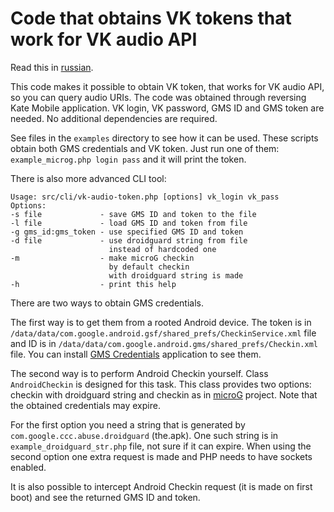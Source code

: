 # Code that obtains VK tokens that work for VK audio API

Read this in [russian](README.ru.md).

This code makes it possible to obtain VK token, that works for VK audio API, so you can query audio URIs. The code was obtained through reversing Kate Mobile application. VK login, VK password, GMS ID and GMS token are needed. No additional dependencies are required.

See files in the `examples` directory to see how it can be used. These scripts obtain both GMS credentials and VK token. Just run one of them: `example_microg.php login pass` and it will print the token.

There is also more advanced CLI tool:
```
Usage: src/cli/vk-audio-token.php [options] vk_login vk_pass
Options:
-s file             - save GMS ID and token to the file
-l file             - load GMS ID and token from file
-g gms_id:gms_token - use specified GMS ID and token
-d file             - use droidguard string from file
                      instead of hardcoded one
-m                  - make microG checkin
                      by default checkin
                      with droidguard string is made
-h                  - print this help
```

There are two ways to obtain GMS credentials.

The first way is to get them from a rooted Android device. The token is in `/data/data/com.google.android.gsf/shared_prefs/CheckinService.xml` file and ID is in `/data/data/com.google.android.gms/shared_prefs/Checkin.xml` file. You can install [GMS Credentials](https://github.com/vodka2/gms-credentials) application to see them.

The second way is to perform Android Checkin yourself. Class `AndroidCheckin` is designed for this task. This class provides two options: checkin with droidguard string and checkin as in [microG](https://github.com/microg) project. Note that the obtained credentials may expire.

For the first option you need a string that is generated by `com.google.ccc.abuse.droidguard` (the.apk). One such string is in `example_droidguard_str.php` file, not sure if it can expire. When using the second option one extra request is made and PHP needs to have sockets enabled.

It is also possible to intercept Android Checkin request (it is made on first boot) and see the returned GMS ID and token.